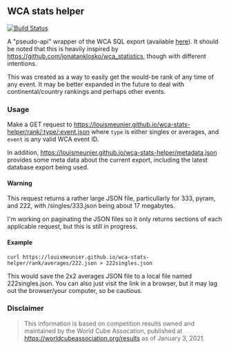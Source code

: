 ## WCA stats helper

[![Build Status](https://www.travis-ci.com/louismeunier/wca-stats-helper.svg?branch=main)](https://www.travis-ci.com/louismeunier/wca-stats-helper)

A "pseudo-api" wrapper of the WCA SQL export (available [here](https://www.worldcubeassociation.org/results/misc/export.html)). It should be noted that this is heavily inspired by https://github.com/jonatanklosko/wca_statistics, though with different intentions.

This was created as a way to easily get the would-be rank of any time of any event. It may be better expanded in the future to deal with continental/country rankings and perhaps other events.

### Usage
Make a GET request to https://louismeunier.github.io/wca-stats-helper/rank/:type/:event.json where `type` is either singles or averages, and `event` is any valid WCA event ID.

In addition, https://louismeunier.github.io/wca-stats-helper/metadata.json provides some meta data about the current export, including the latest database export being used.
#### Warning
This request returns a rather large JSON file, particullarly for 333, pyram, and 222, with /singles/333.json being about 17 megabytes. 

I'm working on paginating the JSON files so it only returns sections of each applicable request, but this is still in progress.

#### Example
```
curl https://louismeunier.github.io/wca-stats-helper/rank/averages/222.json > 222singles.json
```
This would save the 2x2 averages JSON file to a local file named 222singles.json. You can also just visit the link in a browser, but it may lag out the browser/your computer, so be cautious. 

### Disclaimer
> This information is based on competition results owned and maintained by the World Cube Assocation, published at https://worldcubeassociation.org/results as of January 3, 2021.
